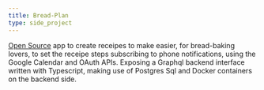 ```yaml
---
title: Bread-Plan
type: side_project
---
```


[Open Source](https://github.com/GiovanniFerrara/bread-plan-backend) app to create receipes to make easier, for bread-baking lovers, to set the receipe steps subscribing to phone notifications, using the Google Calendar and OAuth APIs.
Exposing a Graphql backend interface written with Typescript, making use of Postgres Sql and Docker containers on the backend side.
